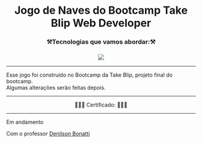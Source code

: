 
<h1 align="center">Jogo de Naves do Bootcamp Take Blip Web Developer</h1>



 <h3 align="center">⚒️Tecnologias que vamos abordar:⚒️ </h3>
 
 <h3 align="center"><img src="https://img.shields.io/badge/JavaScript-F7DF1E?style=for-the-badge&logo=javascript&logoColor=black"></h3>
 
 <hr>
 
 Esse jogo foi construído no Bootcamp da Take Blip, projeto final do bootcamp. <br>
 Algumas alterações serão feitas depois.
 
 
 
 <hr>

<p align="center">🎯🎯🎯 Certificado: 🎯🎯🎯</p>
<hr>

Em andamento


Com o professor <a href="https://github.com/denilsonbonatti"> Denilson Bonatti</a>
